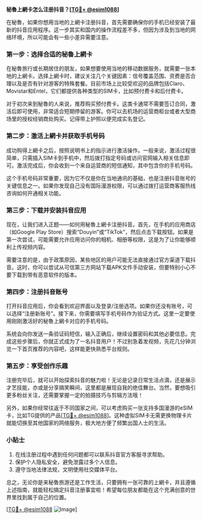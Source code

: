 **秘魯上網卡怎么注册抖音？[[TG💪+ @esim1088](https://t.me/s/esim1088)]**

在秘魯，如果你想用当地的上網卡注册抖音，首先需要确保你的手机已经安装了最新的抖音应用程序。这一步其实和国内的操作流程差不多，但因为涉及到当地的网络环境，所以可能会有一些小差异需要注意。

### 第一步：选择合适的秘魯上網卡

在秘魯旅行或长期居住的朋友，如果想要使用当地的移动数据服务，就需要一张本地的上網卡。选择上網卡时，建议关注几个关键因素：信号覆盖范围、资费是否合理以及是否有针对游客的特殊套餐。目前市场上比较受欢迎的品牌包括Claro、Movistar和Entel，它们都提供各种类型的SIM卡，比如预付费卡和后付费卡。

对于初次来到秘魯的人来说，推荐购买预付费卡。这类卡通常不需要签订合同，激活后即可使用，非常适合短期停留的游客。你可以去机场的运营商柜台或者大型商场里的授权经销商处购买。记得带上护照以便完成实名登记。

### 第二步：激活上網卡并获取手机号码

成功购得上網卡之后，按照说明书上的指示进行激活操作。一般来说，激活过程很简单，只需插入SIM卡到手机中，然后拨打指定号码或访问官网输入相关信息即可。激活完成后，你会收到一个来自运营商的短信通知，其中包含你的手机号码。

这个手机号码非常重要，因为它不仅是你在当地通讯的基础，也是注册抖音账号的关键信息之一。如果你发现自己没有国际漫游权限，可以通过拨打运营商客服热线咨询如何开通相关功能。

### 第三步：下载并安装抖音应用

现在，让我们进入正题——如何用秘魯上網卡注册抖音。首先，在手机的应用商店（如Google Play Store）搜索“Douyin”或“TikTok”，然后点击下载按钮。如果是第一次尝试，可能需要允许应用访问你的相机、相册等权限，这是为了让你能够顺利上传视频内容。

需要注意的是，由于政策原因，某些地区的用户可能无法直接通过官方渠道下载抖音。这时，你可以尝试从可信第三方网站下载APK文件手动安装，但要特别小心不要下载到带有恶意软件的版本。

### 第四步：注册抖音账号

打开抖音应用后，你会看到欢迎界面以及登录/注册选项。如果你还没有账号，可以选择“注册新账号”。接下来，你需要填写手机号码作为验证方式。这里一定要使用刚刚激活好的秘魯上網卡对应的手机号码。

系统会向你发送一条验证码短信，输入正确后，继续设置密码和其他必要信息。完成这些步骤后，你就正式成为了一名抖音用户！不过别急着发视频，先花几分钟浏览一下首页推荐的内容吧，这样能更快熟悉平台规则。

### 第五步：享受创作乐趣

注册完毕后，就可以开始探索抖音的魅力啦！无论是记录日常生活点滴，还是展示才艺技能，亦或是分享搞笑瞬间，这里都是展现自我的绝佳舞台。当然，要想吸引更多粉丝关注，还需要掌握一定的拍摄技巧与剪辑方法哦！

另外，如果你经常往返于不同国家之间，可以考虑购买一张支持多国漫游的eSIM卡，比如TG提供的产品[[TG💪+ @esim1088](https://t.me/s/esim1088)]。这种虚拟SIM卡无需更换物理卡片就能切换至其他国家的网络服务，极大地方便了频繁出国人士的生活。

### 小贴士

1. 在线注册过程中遇到任何问题都可以联系抖音官方客服寻求帮助。
2. 保护个人隐私安全，避免泄露过多个人信息。
3. 遵守当地法律法规，文明使用社交媒体平台。

总之，无论你是来秘魯旅游还是工作生活，只要拥有一张可靠的上網卡，并且遵循上述指南，就能轻松搞定抖音注册事宜啦！希望每位朋友都能在这个充满创意的世界里找到属于自己的位置。

[[TG💪+ @esim1088](https://t.me/s/esim1088) ![Image](https://i.postimg.cc/4NQfJmqS/Snipaste-2025-05-13-00-14-12.png)]